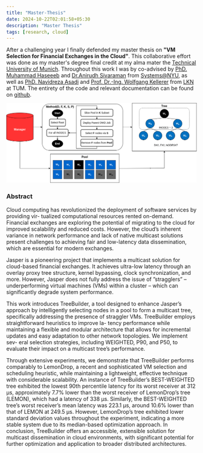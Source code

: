 ```yaml
---
title: "Master-Thesis"
date: 2024-10-22T02:01:58+05:30
description: "Master Thesis"
tags: [research, cloud]
---
```


After a challenging year I finally defended my master thesis on __"VM Selection for Financial Exchanges in the Cloud"__.
This collaborative effort was done as my master's degree final credit at my alma mater the [Technical University of Munich](https://www.tum.de/). Throughout this work I was by 
co-advised by 
[PhD. Muhammad Haseeeb](https://haseeblums.github.io/) and [Dr.Anirudh Sivaraman](https://anirudhsk.github.io/) from [Systems@NYU](https://news.cs.nyu.edu/), as well as 
[PhD. Navidreza Asadi](https://nrasadi.github.io/) and [Prof. Dr.-Ing. Wolfgang Kellerer](https://www.ce.cit.tum.de/en/lkn/team/staff/kellerer-wolfgang/) from  [LKN](https://www.ce.cit.tum.de/en/lkn/home/) at TUM.
The entirety of the code and relevant documentation can be found on [github](https://github.com/duclos-cavalcanti/TreeBuilder).

![title](/data/images/MA_Design.png)


### Abstract
Cloud computing has revolutionized the deployment of software services by providing vir-
tualized computational resources rented on-demand. Financial exchanges are exploring the
potential of migrating to the cloud for improved scalability and reduced costs. However,
the cloud’s inherent variance in network performance and lack of native multicast solutions
present challenges to achieving fair and low-latency data dissemination, which are essential
for modern exchanges.

Jasper is a pioneering project that implements a multicast solution for cloud-based financial
exchanges. It achieves ultra-low latency through an overlay proxy tree structure, kernel
bypassing, clock synchronization, and more. However, Jasper does not fully address the
issue of ”stragglers” – underperforming virtual machines (VMs) within a cluster – which
can significantly degrade system performance.

This work introduces TreeBuilder, a tool designed to enhance Jasper’s approach by 
intelligently selecting nodes in a pool to form a multicast tree, specifically addressing the
presence of straggler VMs. TreeBuilder employs straightforward heuristics to improve la-
tency performance while maintaining a flexible and modular architecture that allows for
incremental updates and easy adaptation to other network topologies. We implement sev-
eral selection strategies, including WEIGHTED, P90, and P50, to evaluate their impact on a
multicast tree’s performance.

Through extensive experiments, we demonstrate that TreeBuilder performs comparably
to LemonDrop, a recent and sophisticated VM selection and scheduling heuristic, while
maintaining a lightweight, effective technique with considerable scalability. An instance
of TreeBuilder’s BEST-WEIGHTED tree exhibited the lowest 90th percentile latency for its
worst receiver at 312 μs, approximately 7.7% lower than the worst receiver of LemonDrop’s
tree (LEMON), which had a latency of 338 μs. Similarly, the BEST-WEIGHTED tree’s worst
receiver’s mean latency was 223.1 μs, around 10.6% lower than that of LEMON at 249.5
μs. However, LemonDrop’s tree exhibited lower standard deviation values throughout
the experiment, indicating a more stable system due to its median-based optimization
approach. In conclusion, TreeBuilder offers an accessible, extensible solution for multicast
dissemination in cloud environments, with significant potential for further optimization
and application to broader distributed architectures.

